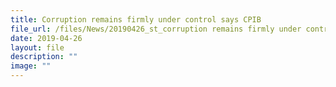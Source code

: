 ```yaml
---
title: Corruption remains firmly under control says CPIB
file_url: /files/News/20190426_st_corruption remains firmly under control says cpib.pdf
date: 2019-04-26
layout: file
description: ""
image: ""
---
```

